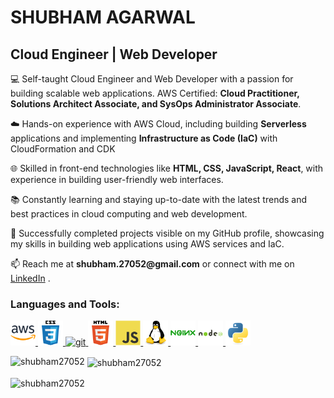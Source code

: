<h1 id="shubham-agarwal">SHUBHAM AGARWAL</h1>
<h2 id="cloud-engineer-web-developer">Cloud Engineer | Web Developer</h2>

<p>💻 Self-taught Cloud Engineer and Web Developer with a passion for building scalable web applications. AWS Certified: <b>Cloud Practitioner, Solutions Architect Associate, and SysOps Administrator Associate</b>.</p>

<p>☁️ Hands-on experience with AWS Cloud, including building <b>Serverless</b> applications and implementing <b>Infrastructure as Code (IaC)</b> with CloudFormation and CDK</p>

<p>🌐 Skilled in front-end technologies like <b>HTML, CSS, JavaScript, React</b>, with experience in building user-friendly web interfaces.</p>

<p>📚 Constantly learning and staying up-to-date with the latest trends and best practices in cloud computing and web development.</p>

<p>🔭 Successfully completed projects visible on my GitHub profile, showcasing my skills in building web applications using AWS services and IaC.</p>

<p>📫 Reach me at <b>shubham.27052@gmail.com</b> or connect with me on <a href="https://www.linkedin.com/in/your-linkedin-profile">LinkedIn</a> .</p>


<h3 align="left">Languages and Tools:</h3>
<p align="left"> <a href="https://aws.amazon.com" target="_blank" rel="noreferrer"> <img src="https://raw.githubusercontent.com/devicons/devicon/master/icons/amazonwebservices/amazonwebservices-original-wordmark.svg" alt="aws" width="40" height="40"/> </a> <a href="https://www.w3schools.com/css/" target="_blank" rel="noreferrer"> <img src="https://raw.githubusercontent.com/devicons/devicon/master/icons/css3/css3-original-wordmark.svg" alt="css3" width="40" height="40"/> </a> <a href="https://git-scm.com/" target="_blank" rel="noreferrer"> <img src="https://www.vectorlogo.zone/logos/git-scm/git-scm-icon.svg" alt="git" width="40" height="40"/> </a> <a href="https://www.w3.org/html/" target="_blank" rel="noreferrer"> <img src="https://raw.githubusercontent.com/devicons/devicon/master/icons/html5/html5-original-wordmark.svg" alt="html5" width="40" height="40"/> </a> <a href="https://developer.mozilla.org/en-US/docs/Web/JavaScript" target="_blank" rel="noreferrer"> <img src="https://raw.githubusercontent.com/devicons/devicon/master/icons/javascript/javascript-original.svg" alt="javascript" width="40" height="40"/> </a> <a href="https://www.linux.org/" target="_blank" rel="noreferrer"> <img src="https://raw.githubusercontent.com/devicons/devicon/master/icons/linux/linux-original.svg" alt="linux" width="40" height="40"/> </a> <a href="https://www.nginx.com" target="_blank" rel="noreferrer"> <img src="https://raw.githubusercontent.com/devicons/devicon/master/icons/nginx/nginx-original.svg" alt="nginx" width="40" height="40"/> </a> <a href="https://nodejs.org" target="_blank" rel="noreferrer"> <img src="https://raw.githubusercontent.com/devicons/devicon/master/icons/nodejs/nodejs-original-wordmark.svg" alt="nodejs" width="40" height="40"/> </a> <a href="https://www.python.org" target="_blank" rel="noreferrer"> <img src="https://raw.githubusercontent.com/devicons/devicon/master/icons/python/python-original.svg" alt="python" width="40" height="40"/> </a> </p>

<p><img align="left" src="https://github-readme-stats.vercel.app/api/top-langs?username=shubham27052&show_icons=true&locale=en&layout=compact" alt="shubham27052" /></p>

<p>&nbsp;<img align="center" src="https://github-readme-stats.vercel.app/api?username=shubham27052&show_icons=true&locale=en" alt="shubham27052" /></p>

<p><img align="center" src="https://github-readme-streak-stats.herokuapp.com/?user=shubham27052&" alt="shubham27052" /></p>
